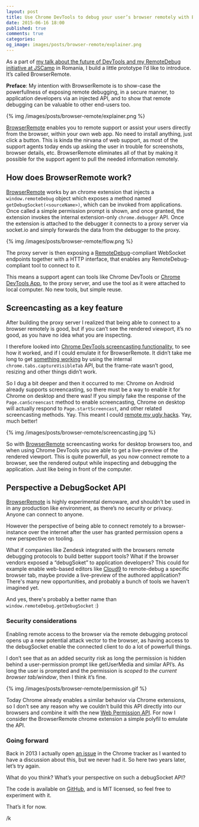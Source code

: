 ```yaml
---
layout: post
title: Use Chrome DevTools to debug your user’s browser remotely with BrowserRemote.
date: 2015-06-16 18:00
published: true
comments: true
categories:
og_image: images/posts/browser-remote/explainer.png
---
```


As a part of [my talk about the future of DevTools and my RemoteDebug initiative at JSCamp](auchenberg.github.io/presentations/jscamp-2015-future-of-devtools-with-remotedebug/#1) in Romania, I build a little prototype I’d like to introduce. It’s called BrowserRemote.

**Preface**: My intention with BrowserRemote is to show-case the powerfullness of exposing remote debugging, in a secure manner, to application developers via an injected API, and to show that remote debugging can be valuable to other end-users too.

{% img /images/posts/browser-remote/explainer.png %}

[BrowserRemote](github.com/auchenberg/browser-remote) enables you to remote support or assist your users  directly from the browser, within your own web app. No need to install anything, just click a button. This is kinda the nirvana of web support, as most of the support agents today ends up asking the user in trouble for screenshots, browser details, etc. BrowserRemote eliminates all of that by making it possible for the support agent to pull the needed information remotely.

## How does BrowserRemote work?
[BrowserRemote](github.com/auchenberg/browser-remote) works by an chrome extension that injects a ``window.remoteDebug`` object which exposes a method named ``getDebugSocket(<sourceName>)``, which can be invoked from applications. Once called a simple permission prompt is shown, and once granted, the extension invokes the internal extension-only ``chrome.debugger`` API. Once the extension is attached to the debugger it connects to a proxy server via socket.io and simply forwards the data from the debugger to the proxy.

{% img /images/posts/browser-remote/flow.png %}

The proxy server is then exposing a [RemoteDebug](https://remotedebug.org)-compliant WebSocket endpoints together with a HTTP interface, that enables  any RemoteDebug-compliant tool to connect to it.

This means a support agent can tools like Chrome DevTools or [Chrome DevTools App](https://github.com/auchenberg/chrome-devtools-app), to the proxy server, and use the tool as it were attached to local computer. No new tools, but simple reuse.

## Screencasting as a key feature
After building the proxy server I realized that being able to connect to a browser remotely is good, but if you can’t see the rendered viewport, it’s no good, as you have no idea what you are inspecting.

I therefore looked into [Chrome DevTools screencasting functionality](http://blog.chromium.org/2013/12/chrome-devtools-for-mobile-emulate-and.html), to see how it worked, and if I could emulate it for BrowserRemote. It didn’t take me long to get [something working](https://github.com/auchenberg/browser-remote/commit/df583e2a797ef1aa9df6401c939416d9391c8697) by using the internal ``  chrome.tabs.captureVisibleTab`` API, but the frame-rate wasn’t good, resizing and other things didn’t work.

So I dug a bit deeper and then it occurred to me: Chrome on Android already supports screencasting, so there must be a way to enable it for Chrome on desktop and there was! If you simply fake the response of the ``Page.canScreencast`` method to enable screencasting, Chrome on desktop will actually respond to ``Page.startScreencast``, and other related screencasting methods. Yay. This meant I could [remote my ugly hacks](https://github.com/auchenberg/browser-remote/commit/3d186398fa46d4fd42b25581edc019b3c761e704). Yay, much better!

{% img /images/posts/browser-remote/screencasting.jpg %}

So with [BrowserRemote](github.com/auchenberg/browser-remote) screencasting works for desktop browsers too, and when using Chrome DevTools you are able to get a live-preview of the rendered viewport. This is quite powerfull, as you now connect remote to a browser, see the rendered output while inspecting and debugging the application. Just like being in front of the computer.

## Perspective a DebugSocket API
[BrowserRemote](github.com/auchenberg/browser-remote) is highly experimental demoware, and shouldn’t be used in in any production like environment, as there’s no security or privacy. Anyone can connect to anyone.

However the perspective of being able to connect remotely to a browser-instance over the internet after the user has granted permission opens a new perspective on tooling.

What if companies like Zendesk integrated with the browsers remote debugging protocols to build better support tools? What if the browser vendors exposed a “debugSoket” to application developers? This could for example enable web-based editors like [Cloud9](https://c9.io/) to remote-debug a specific browser tab, maybe provide a live-preview of the authored application? There's many new opportunities, and probably a bunch of tools we haven't imagined yet.

And yes, there's probably a better name than ``window.remoteDebug.getDebugSocket`` :)

### Security considerations
Enabling remote access to the browser via the remote debugging protocol opens up a new potential attack vector to the browser, as having access to the debugSocket enable the connected client to do a lot of powerfull things.

I don’t see that as an added security risk as long the permission is hidden behind a user-permission prompt like getUserMedia and similar API’s. As long the user is prompted and the permission is *scoped to the current browser tab/window*, then I think it’s fine.

{% img /images/posts/browser-remote/permission.gif %}

Today Chrome already enables a similar behavior via Chrome extensions, so I don’t see any reason why we couldn’t build this API directly into our browsers and combine it with the new [Web Permission API](https://w3c.github.io/permissions/). For now I consider the BrowserRemote chrome extension a simple polyfil to emulate the API.

### Going forward
Back in 2013 I actually open [an issue](https://code.google.com/p/chromium/issues/detail?id=323743) in the Chrome tracker as I wanted to have a discussion about this, but we never had it. So here two years later, let’s try again.

What do you think? What’s your perspective on such a debugSocket API?

The code is available on [GitHub](https://github.com/auchenberg/browser-remote/), and is MIT licensed, so feel free to experiment with it.

That’s it for now.

/k








